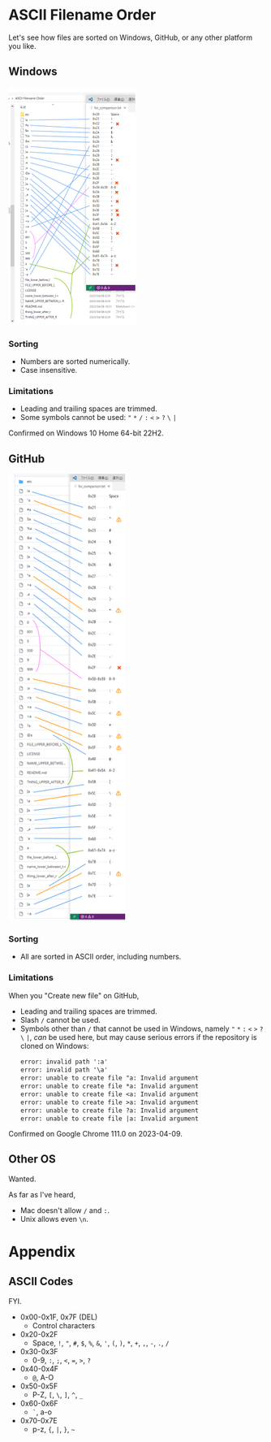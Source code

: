 # ASCII Filename Order

Let's see how files are sorted on Windows, GitHub, or any other platform you like.

## Windows

<img src="etc/Windows_10_Home_64-bit_22H2.png" width="250" height="470" title="Windows 10 (Click for full size)">

### Sorting

- Numbers are sorted numerically.
- Case insensitive.

### Limitations

- Leading and trailing spaces are trimmed.
- Some symbols cannot be used: `"` `*` `/` `:` `<` `>` `?` `\` `|`

Confirmed on Windows 10 Home 64-bit 22H2.

## GitHub

<img src="etc/GitHub_2023-04-09.png" width="230" height="880" title="GitHub (Click for full size)">

### Sorting

- All are sorted in ASCII order, including numbers.

### Limitations

When you "Create new file" on GitHub,

- Leading and trailing spaces are trimmed.
- Slash `/` cannot be used.
- Symbols other than `/` that cannot be used in Windows, namely `"` `*` `:` `<` `>` `?` `\` `|`, *can* be used here, but may cause serious errors if the repository is cloned on Windows:
  ```
  error: invalid path ':a'
  error: invalid path '\a'
  error: unable to create file "a: Invalid argument
  error: unable to create file *a: Invalid argument
  error: unable to create file <a: Invalid argument
  error: unable to create file >a: Invalid argument
  error: unable to create file ?a: Invalid argument
  error: unable to create file |a: Invalid argument
  ```

Confirmed on Google Chrome 111.0 on 2023-04-09.

## Other OS

Wanted.

As far as I've heard,
- Mac doesn't allow `/` and `:`.
- Unix allows even `\n`.

# Appendix

## ASCII Codes

FYI.

- 0x00-0x1F, 0x7F (DEL)
  - Control characters
- 0x20-0x2F
  - Space, `!`, `"`, `#`, `$`, `%`, `&`, `'`, `(`, `)`, `*`, `+`, `,`, `-`, `.`, `/`
- 0x30-0x3F
  - 0-9, `:`, `;`, `<`, `=`, `>`, `?`
- 0x40-0x4F
  - `@`, A-O
- 0x50-0x5F
  - P-Z, `[`, `\`, `]`, `^`, `_`
- 0x60-0x6F
  - `` ` ``, a-o
- 0x70-0x7E
  - p-z, `{`, `|`, `}`, `~`
